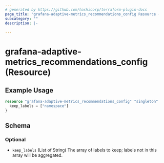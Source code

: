 ```yaml
---
# generated by https://github.com/hashicorp/terraform-plugin-docs
page_title: "grafana-adaptive-metrics_recommendations_config Resource - terraform-provider-grafana-adaptive-metrics"
subcategory: ""
description: |-
  
---
```


# grafana-adaptive-metrics_recommendations_config (Resource)



## Example Usage

```terraform
resource "grafana-adaptive-metrics_recommendations_config" "singleton" {
  keep_labels = ["namespace"]
}
```

<!-- schema generated by tfplugindocs -->
## Schema

### Optional

- `keep_labels` (List of String) The array of labels to keep; labels not in this array will be aggregated.
